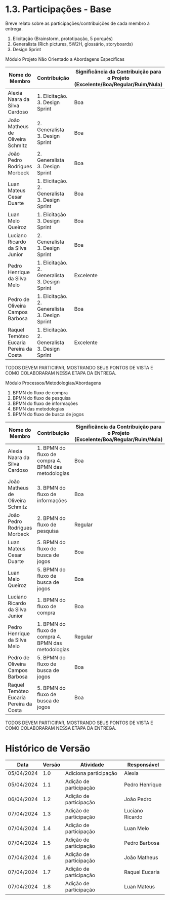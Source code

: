 # 1.3. Participações - Base

Breve relato sobre as participações/contribuições de cada membro à entrega.

1. Elicitação (Brainstorm, prototipação, 5 porquês)
2. Generalista (Rich pictures, 5W2H, glossário, storyboards)
3. Design Sprint

Módulo Projeto Não Orientado a Abordagens Específicas

| Nome do Membro                   | Contribuição                                   | Significância da Contribuição para o Projeto (Excelente/Boa/Regular/Ruim/Nula) |
| -------------------------------- | ---------------------------------------------- | ------------------------------------------------------------------------------ |
| Alexia Naara da Silva Cardoso    | 1. Elicitação. 3. Design Sprint                | Boa                                                                            |
| João Matheus de Oliveira Schmitz | 2. Generalista 3. Design Sprint                | Boa                                                                            |
| João Pedro Rodrigues Morbeck     | 2. Generalista 3. Design Sprint                | Boa                                                                            |
| Luan Mateus Cesar Duarte         | 1. Elicitação. 2. Generalista 3. Design Sprint | Boa                                                                            |
| Luan Melo Queiroz                | 1. Elicitação 3. Design Sprint                 | Boa                                                                            |
| Luciano Ricardo da Silva Junior  | 2. Generalista 3. Design Sprint                | Boa                                                                            |
| Pedro Henrique da Silva Melo     | 1. Elicitação. 2. Generalista 3. Design Sprint | Excelente                                                                      |
| Pedro de Oliveira Campos Barbosa | 1. Elicitação. 2. Generalista 3. Design Sprint | Boa                                                                            |
| Raquel Temóteo Eucaria Pereira da Costa | 1. Elicitação. 2. Generalista 3. Design Sprint | Excelente                                                               |

TODOS DEVEM PARTICIPAR, MOSTRANDO SEUS PONTOS DE VISTA E COMO COLABORARAM NESSA ETAPA DA ENTREGA.

Módulo Processos/Metodologias/Abordagens

1. BPMN do fluxo de compra
2. BPMN do fluxo de pesquisa
3. BPMN do fluxo de informações
4. BPMN das metodologias
5. BPMN do fluxo de busca de jogos

| Nome do Membro                   | Contribuição                                        | Significância da Contribuição para o Projeto (Excelente/Boa/Regular/Ruim/Nula) |
| -------------------------------- | --------------------------------------------------- | ------------------------------------------------------------------------------ |
| Alexia Naara da Silva Cardoso    | 1. BPMN do fluxo de compra 4. BPMN das metodologias | Boa                                                                            |
| João Matheus de Oliveira Schmitz | 3. BPMN do fluxo de informações                     | Boa                                                                            |
| João Pedro Rodrigues Morbeck     | 2. BPMN do fluxo de pesquisa                        | Regular                                                                        |
| Luan Mateus Cesar Duarte         | 5. BPMN do fluxo de busca de jogos                  | Boa                                                                            |
| Luan Melo Queiroz                | 5. BPMN do fluxo de busca de jogos                  | Boa                                                                            |
| Luciano Ricardo da Silva Junior  | 1. BPMN do fluxo de compra                          | Boa                                                                            |
| Pedro Henrique da Silva Melo     | 1. BPMN do fluxo de compra 4. BPMN das metodologias | Regular                                                                        |
| Pedro de Oliveira Campos Barbosa | 5. BPMN do fluxo de busca de jogos                  | Boa                                                                            |
| Raquel Temóteo Eucaria Pereira da Costa | 5. BPMN do fluxo de busca de jogos           | Boa                                                                            |

TODOS DEVEM PARTICIPAR, MOSTRANDO SEUS PONTOS DE VISTA E COMO COLABORARAM NESSA ETAPA DA ENTREGA.

# Histórico de Versão

| Data       | Versão | Atividade              | Responsável     |
| ---------- | ------ | ---------------------- | --------------- |
| 05/04/2024 | 1.0    | Adiciona participação  | Alexia          |
| 05/04/2024 | 1.1    | Adição de participação | Pedro Henrique  |
| 06/04/2024 | 1.2    | Adição de participação | João Pedro      |
| 07/04/2024 | 1.3    | Adição de participação | Luciano Ricardo |
| 07/04/2024 | 1.4    | Adição de participação | Luan Melo       |
| 07/04/2024 | 1.5    | Adição de participação | Pedro Barbosa   |
| 07/04/2024 | 1.6    | Adição de participação | João Matheus    |
| 07/04/2024 | 1.7    | Adição de participação | Raquel Eucaria  |
| 07/04/2024 | 1.8    | Adição de participação | Luan Mateus     |
